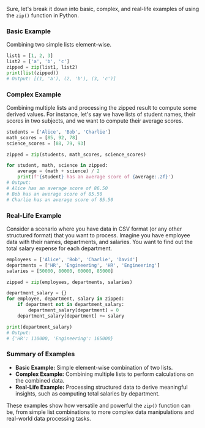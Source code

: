 Sure, let's break it down into basic, complex, and real-life examples of using the `zip()` function in Python.

### Basic Example

Combining two simple lists element-wise.

```python
list1 = [1, 2, 3]
list2 = ['a', 'b', 'c']
zipped = zip(list1, list2)
print(list(zipped))
# Output: [(1, 'a'), (2, 'b'), (3, 'c')]
```

### Complex Example

Combining multiple lists and processing the zipped result to compute some derived values. For instance, let's say we have lists of student names, their scores in two subjects, and we want to compute their average scores.

```python
students = ['Alice', 'Bob', 'Charlie']
math_scores = [85, 92, 78]
science_scores = [88, 79, 93]

zipped = zip(students, math_scores, science_scores)

for student, math, science in zipped:
    average = (math + science) / 2
    print(f'{student} has an average score of {average:.2f}')
# Output:
# Alice has an average score of 86.50
# Bob has an average score of 85.50
# Charlie has an average score of 85.50
```

### Real-Life Example

Consider a scenario where you have data in CSV format (or any other structured format) that you want to process. Imagine you have employee data with their names, departments, and salaries. You want to find out the total salary expense for each department.

```python
employees = ['Alice', 'Bob', 'Charlie', 'David']
departments = ['HR', 'Engineering', 'HR', 'Engineering']
salaries = [50000, 80000, 60000, 85000]

zipped = zip(employees, departments, salaries)

department_salary = {}
for employee, department, salary in zipped:
    if department not in department_salary:
        department_salary[department] = 0
    department_salary[department] += salary

print(department_salary)
# Output:
# {'HR': 110000, 'Engineering': 165000}
```

### Summary of Examples

- **Basic Example:** Simple element-wise combination of two lists.
- **Complex Example:** Combining multiple lists to perform calculations on the combined data.
- **Real-Life Example:** Processing structured data to derive meaningful insights, such as computing total salaries by department.

These examples show how versatile and powerful the `zip()` function can be, from simple list combinations to more complex data manipulations and real-world data processing tasks.